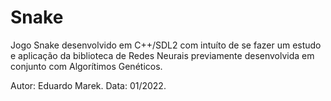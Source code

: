 # Snake

Jogo Snake desenvolvido em C++/SDL2 com intuíto de se fazer um estudo e aplicação da biblioteca de Redes Neurais previamente desenvolvida em conjunto com Algorítimos Genéticos.

Autor: Eduardo Marek.
Data: 01/2022.
